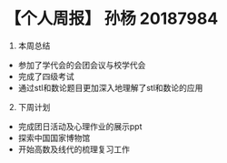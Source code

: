 # 【个人周报】 孙杨 20187984

1. 本周总结
 - 参加了学代会的会团会议与校学代会
 - 完成了四级考试
 - 通过stl和数论题目更加深入地理解了stl和数论的应用
2. 下周计划
 - 完成团日活动及心理作业的展示ppt
 - 探索中国国家博物馆
 - 开始高数及线代的梳理复习工作
